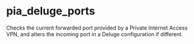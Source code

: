 # pia_deluge_ports
Checks the current forwarded port provided by a Private Internet Access VPN, and alters the incoming port in a Deluge configuration if different.
